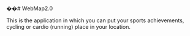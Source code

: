 ��# WebMap2.0

This is the application in which you can put your sports achievements, cycling or cardio (running) place in your location.
